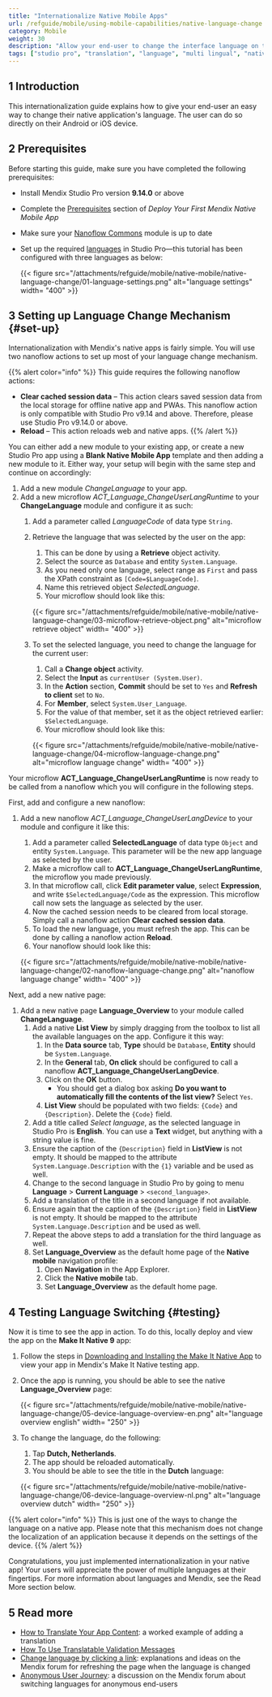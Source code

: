 ```yaml
---
title: "Internationalize Native Mobile Apps"
url: /refguide/mobile/using-mobile-capabilities/native-language-change
category: Mobile
weight: 30
description: "Allow your end-user to change the interface language on their mobile device within a Mendix native mobile app."
tags: ["studio pro", "translation", "language", "multi lingual", "native", "translatable text", "mobile"]
---
```



## 1 Introduction

This internationalization guide explains how to give your end-user an easy way to change their native application's language. The user can do so directly on their Android or iOS device.

## 2 Prerequisites

Before starting this guide, make sure you have completed the following prerequisites:

* Install Mendix Studio Pro version **9.14.0** or above
* Complete the [Prerequisites](/refguide/mobile/distributing-mobile-apps/building-native-apps/deploying-native-app/#prerequisites) section of *Deploy Your First Mendix Native Mobile App*
* Make sure your [Nanoflow Commons](/appstore/modules/nanoflow-commons/) module is up to date
* Set up the required [languages](/refguide/language-settings/) in Studio Pro—this tutorial has been configured with three languages as below:

	{{< figure src="/attachments/refguide/mobile/native-mobile/native-language-change/01-language-settings.png" alt="language settings"  width= "400" >}}

## 3 Setting up Language Change Mechanism {#set-up}

Internationalization with Mendix's native apps is fairly simple. You will use two nanoflow actions to set up most of your language change mechanism.

{{% alert color="info" %}}
This guide requires the following nanoflow actions: 

* **Clear cached session data** – This action clears saved session data from the local storage for offline native app and PWAs. This nanoflow action is only compatible with Studio Pro v9.14 and above. Therefore, please use Studio Pro v9.14.0 or above.
* **Reload** – This action reloads web and native apps.
{{% /alert %}}

You can either add a new module to your existing app, or create a new Studio Pro app using a **Blank Native Mobile App** template and then adding a new module to it. Either way, your setup will begin with the same step and continue on accordingly:

1. Add a new module *ChangeLanguage* to your app.
1. Add a new microflow *ACT_Language_ChangeUserLangRuntime* to your **ChangeLanguage** module and configure it as such:
	1. Add a parameter called *LanguageCode* of data type `String`.
	1. Retrieve the language that was selected by the user on the app:
		1. This can be done by using a **Retrieve** object activity.
		1. Select the source as `Database` and entity `System.Language`.
		1. As you need only one language, select range as `First` and pass the XPath constraint as `[Code=$LanguageCode]`.
		1. Name this retrieved object *SelectedLanguage*.
		1. Your microflow should look like this:

		{{< figure src="/attachments/refguide/mobile/native-mobile/native-language-change/03-microflow-retrieve-object.png"  alt="microflow retrieve object" width= "400" >}}

	1. To set the selected language, you need to change the language for the current user: 
		1. Call a **Change object** activity.
		1. Select the **Input** as `currentUser (System.User)`. 
		1. In the **Action** section, **Commit** should be set to `Yes` and **Refresh to client** set to `No`. 
		1. For **Member**, select `System.User_Language`.
		1. For the value of that member, set it as the object retrieved earlier: `$SelectedLanguage`.
		1. Your microflow should look like this:
	
		{{< figure src="/attachments/refguide/mobile/native-mobile/native-language-change/04-microflow-language-change.png"  alt="microflow language change"  width= "400" >}}

Your microflow **ACT_Language_ChangeUserLangRuntime** is now ready to be called from a nanoflow which you will configure in the following steps.

First, add and configure a new nanoflow:

1.  Add a new nanoflow *ACT_Language_ChangeUserLangDevice* to your module and configure it like this:
	1. Add a parameter called **SelectedLanguage** of data type `Object` and entity `System.Language`. This parameter will be the new app language as selected by the user.
	1. Make a microflow call to **ACT_Language_ChangeUserLangRuntime**, the microflow you made previously.
	1. In that microflow call, click **Edit parameter value**, select **Expression**, and write `$SelectedLanguage/Code` as the expression. This microflow call now sets the language as selected by the user.
	1. Now the cached session needs to be cleared from local storage. Simply call a nanoflow action **Clear cached session data**.
	1. To load the new language, you must refresh the app. This can be done by calling a nanoflow action **Reload**.
	1. Your nanoflow should look like this:

	{{< figure src="/attachments/refguide/mobile/native-mobile/native-language-change/02-nanoflow-language-change.png"  alt="nanoflow language change" width= "400" >}}

Next, add a new native page:

1.  Add a new native page **Language_Overview** to your module called **ChangeLanguage**.
	1.  Add a native **List View** by simply dragging from the toolbox to list all the available languages on the app. Configure it this way:
		1. In the **Data source** tab, **Type** should be `Database`, **Entity** should be `System.Language`.
		1. In the **General** tab, **On click** should be configured to call a nanoflow **ACT_Language_ChangeUserLangDevice**.
		1. Click on the **OK** button.
			* You should get a dialog box asking **Do you want to automatically fill the contents of the list view?** Select `Yes`.
		1. **List View** should be populated with two fields: `{Code}` and `{Description}`. Delete the `{Code}` field.
	1. Add a title called *Select language*, as the selected language in Studio Pro is **English**. You can use a **Text** widget, but anything with a string value is fine.
	1. Ensure the caption of the `{Description}` field in **ListView** is not empty. It should be mapped to the attribute `System.Language.Description` with the `{1}` variable and be used as well.
	1. Change to the second language in Studio Pro by going to menu **Language** > **Current Language** > `<second_language>`.
	1. Add a translation of the title in a second language if not available.
	1. Ensure again that the caption of the `{Description}` field in **ListView** is not empty. It should be mapped to the attribute `System.Language.Description` and be used as well.
	1. Repeat the above steps to add a translation for the third language as well.
	1. Set **Language_Overview** as the default home page of the **Native mobile** navigation profile:
		1. Open **Navigation** in the App Explorer.
		1. Click the **Native mobile** tab.
		1. Set **Language_Overview** as the default home page.

## 4 Testing Language Switching {#testing}

Now it is time to see the app in action. To do this, locally deploy and view the app on the **Make It Native 9** app:

1. Follow the steps in [Downloading and Installing the Make It Native App](/refguide/mobile/getting-started-with-mobile/#download-min) to view your app in Mendix's Make It Native testing app. 
1. Once the app is running, you should be able to see the native **Language_Overview** page:

	{{< figure src="/attachments/refguide/mobile/native-mobile/native-language-change/05-device-language-overview-en.png"  alt="language overview english" width= "250" >}}

1. To change the language, do the following:
	1. Tap **Dutch, Netherlands**.
	1. The app should be reloaded automatically.
	1. You should be able to see the title in the **Dutch** language:

	{{< figure src="/attachments/refguide/mobile/native-mobile/native-language-change/06-device-language-overview-nl.png"  alt="language overview dutch" width= "250" >}}

{{% alert color="info" %}}
This is just one of the ways to change the language on a native app. Please note that this mechanism does not change the localization of an application because it depends on the settings of the device.
{{% /alert %}}

Congratulations, you just implemented internationalization in your native app! Your users will appreciate the power of multiple languages at their fingertips. For more information about languages and Mendix, see the Read More section below.

## 5 Read more

* [How to Translate Your App Content](/howto/collaboration-requirements-management/translate-your-app-content/): a worked example of adding a translation 
* [How To Use Translatable Validation Messages](/howto/logic-business-rules/translatable-validation-messages/)
* [Change language by clicking a link](https://forum.mendixcloud.com/link/questions/91821): explanations and ideas on the Mendix forum for refreshing the page when the language is changed
* [Anonymous User Journey](https://forum.mendixcloud.com/link/questions/91676): a discussion on the Mendix forum about switching languages for anonymous end-users